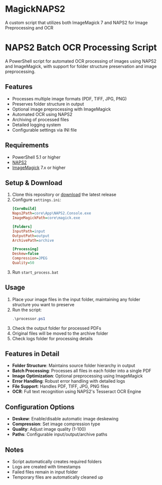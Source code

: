 # MagickNAPS2
A custom script that utilizes both ImageMagick 7 and NAPS2 for Image Preprocessing and OCR

# NAPS2 Batch OCR Processing Script

A PowerShell script for automated OCR processing of images using NAPS2 and ImageMagick, with support for folder structure preservation and image preprocessing.

## Features

- Processes multiple image formats (PDF, TIFF, JPG, PNG)
- Preserves folder structure in output
- Optional image preprocessing with ImageMagick
- Automated OCR using NAPS2
- Archiving of processed files
- Detailed logging system
- Configurable settings via INI file

## Requirements

- PowerShell 5.1 or higher
- [NAPS2](https://www.naps2.com/)
- [ImageMagick](https://imagemagick.org/) 7.x or higher

## Setup & Download

1. Clone this repository or [download](https://github.com/NeoMatrix14241/MagickNAPS2/releases/download/MagickNAPS2-v1.0.0.0/MagickNAPS2-v1.0.0.0.zip) the latest release
2. Configure `settings.ini`:
   ```ini
   [CoreBuild]
   Naps2Path=core\App\NAPS2.Console.exe
   ImageMagickPath=core\magick.exe

   [Folders]
   InputPath=input
   OutputPath=output
   ArchivePath=archive

   [Processing]
   Deskew=false
   Compression=JPEG
   Quality=50
   ```
3. Run `start_process.bat`

## Usage

1. Place your image files in the input folder, maintaining any folder structure you want to preserve
2. Run the script:
   ```powershell
   .\processor.ps1
   ```
3. Check the output folder for processed PDFs
4. Original files will be moved to the archive folder
5. Check logs folder for processing details

## Features in Detail

- **Folder Structure**: Maintains source folder hierarchy in output
- **Batch Processing**: Processes all files in each folder into a single PDF
- **Image Optimization**: Optional preprocessing using ImageMagick
- **Error Handling**: Robust error handling with detailed logs
- **File Support**: Handles PDF, TIFF, JPG, PNG files
- **OCR**: Full text recognition using NAPS2's Tesseract OCR Engine

## Configuration Options

- **Deskew**: Enable/disable automatic image deskewing
- **Compression**: Set image compression type
- **Quality**: Adjust image quality (1-100)
- **Paths**: Configurable input/output/archive paths

## Notes

- Script automatically creates required folders
- Logs are created with timestamps
- Failed files remain in input folder
- Temporary files are automatically cleaned up
